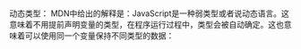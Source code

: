 ##
动态类型：
    MDN中给出的解释是：JavaScript是一种弱类型或者说动态语言。这意味着不用提前声明变量的类型，在程序运行过程中，类型会被自动确定。这也意味着可以使用同一个变量保持不同类型的数据：
    <script>
      var foo = 42;
          console.log('第一次>>>' + typeof foo); // foo is a Number now

          foo = "bar";
          console.log('第二次>>>' + typeof foo); // foo is a String now

          foo = true;
          console.log('第三次>>>' + typeof foo); // foo is a Boolean now
    </script>

数据类型
  最新的ECMAScript标准定义了8种数据类型：
    7种原始类型(基本数据类型)：
      Boolean
      Null
      Undefined
      Number
      BigInt
      String
      Symbol

    和Object (复杂数据类型)

原始值(primitive values):
  除Object以外的所有类型都是不可变的(值本身无法被改变)。我们称这些类型的值为"原始值"。

  Boolean类型：
    布尔表示一个逻辑实体，可以有两个值：true 和 false。

  Null类型：
    只有一个值：null。

  Undefined类型：
    一个没有被赋值的变量会有个默认 undefined 。

  Number类型：
    根据ECMAScript标准，JavaScript中只有一种数字类型基于 IEEE 754标准的双精度64位二进制格式的值（-(2'53 -1) 到 2'53 -1）。它并没有为整数给出一种特定的类型。除了能够表示浮点数外，还有一些带符号的值：+Infinity,-Infinity和 NaN。

  BigInt类型：
    BigInt是一种内置对象，可以表示大于2'53 的整数。而在JavaScript中， Number 基本类型可以精确表示的最大整数是2’53。BigInt可以表示任意大的整数。
    (BigInt现在处在ECMAScript标准化过程中的第三个阶段。)

  String类型：
    JavaScript 的字符串类型用于表示文本数据。 JavaScript 字符串是不可更改的。这意味着字符串一旦被创建，就不能被修改。但是，可以基于对原始字符串的操作来创建新的字符串。例如：
      获取一个字符串的子串可通过选择个别字母或者使用 String.substr()
      两个字符串的连接使用连接操作符 (+) 或者 String.concat()

  Symbol类型：
    符号(Symbols)是ECMAScript第6版新定义的。符号类型是唯一的并且是不可修改的，并且也可以用来作为Object的key的值。

    Object：
      在计算机科学中，对象是指内存中的可以被标识符引用的一块区域。

      属性：
        在 JavaScript 里，对象可以被看作是一组属性的集合。用对象字面量语法来定义一个对象时，会自动初始化一组属性。(也就是说，你定义一个 var a = "Hello" ，那么a本身就会有 a.substring 这个方法，以及 a.length 这个属性，以及其他；如果你定义了一个对象， var a = {} ，那么a就会自动有 a.hasOwnProperty 和 a.constructor 等属性和方法。)而后，这些属性还可以被增减。属性的值可以是任意类型，包括具有复杂数据结构的对象。属性使用键来标识，它的键值可以是一个字符串或者符号值(Symbol)。

        ECMAScript定义的对象中有两种属性：数据属性和访问器属性。

        数据属性：
          数据属性是键值对。
        访问器属性：
          访问器属性有一个或两个访问器函数(get和set)来存取数值。

        注意：这些特性只有 JavaScript 引擎才能用到，因此不能直接访问它们。

补充：
  深入的说，数组和函数被认为是对象类型。
  数组是对象：
    不用为数组中的键值对指定名词，因为可以通过索引编号来获取。
  函数也是对象：
    从技术上来说，函数也是对象。只是它们具有额外的特性：它们可以被调用，也就是说，可以在需要执行它们包含的语句时告诉解释器。
